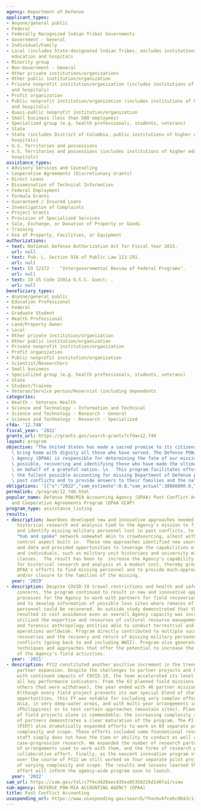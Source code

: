 ```yaml
---
agency: Department of Defense
applicant_types:
- Anyone/general public
- Federal
- Federally Recognized lndian Tribal Governments
- Government - General
- Individual/Family
- Local (includes State-designated lndian Tribes, excludes institutions of higher
  education and hospitals
- Minority group
- Non-Government - General
- Other private institutions/organizations
- Other public institution/organization
- Private nonprofit institution/organization (includes institutions of higher education
  and hospitals)
- Profit organization
- Public nonprofit institution/organization (includes institutions of higher education
  and hospitals)
- Quasi-public nonprofit institution/organization
- Small business (less than 500 employees)
- Specialized group (e.g. health professionals, students, veterans)
- State
- State (includes District of Columbia, public institutions of higher education and
  hospitals)
- U.S. Territories and possessions
- U.S. Territories and possessions (includes institutions of higher education and
  hospitals)
assistance_types:
- Advisory Services and Counseling
- Cooperative Agreements (Discretionary Grants)
- Direct Loans
- Dissemination of Technical Information
- Federal Employment
- Formula Grants
- Guaranteed / Insured Loans
- Investigation of Complaints
- Project Grants
- Provision of Specialized Services
- Sale, Exchange, or Donation of Property or Goods
- Training
- Use of Property, Facilities, or Equipment
authorizations:
- text: National Defense Authorization Act for Fiscal Year 2015.
  url: null
- text: Pub. L. Section 916 of Public Law 113-291.
  url: null
- text: EO 12372 -  "Intergovernmental Review of Federal Programs".
  url: null
- text: 10 US Code 1501a U.S.C. &sect; .
  url: null
beneficiary_types:
- Anyone/general public
- Education Professional
- Federal
- Graduate Student
- Health Professional
- Land/Property Owner
- Local
- Other private institution/organization
- Other public institution/organization
- Private nonprofit institution/organization
- Profit organization
- Public nonprofit institution/organization
- Scientist/Researchers
- Small business
- Specialized group (e.g. health professionals, students, veterans)
- State
- Student/Trainee
- Veteran/Service person/Reservist (including dependents
categories:
- Health - Veterans Health
- Science and Technology - Information and Technical
- Science and Technology - Research - General
- Science and Technology - Research - Specialized
cfda: '12.740'
fiscal_year: '2022'
grants_url: https://grants.gov/search-grants?cfda=12.740
layout: program
objective: "The United States has made a sacred promise to its citizens that it will\
  \ bring home with dignity all those who have served. The Defense POW/MIA Accounting\
  \ Agency (DPAA) is responsible for determining the fate of our missing and, where\
  \ possible, recovering and identifying those who have made the ultimate sacrifice\
  \ on behalf of a grateful nation. \n   This program facilitates efforts to provide\
  \ the fullest possible accounting for missing Department of Defense personnel from\
  \ past conflicts and to provide answers to their families and the nation."
obligations: '[{"x":"2022","sam_estimate":0.0,"sam_actual":10866000.0,"usa_spending_actual":9554179.2},{"x":"2023","sam_estimate":19200000.0,"sam_actual":0.0,"usa_spending_actual":19078524.79},{"x":"2024","sam_estimate":20848000.0,"sam_actual":0.0,"usa_spending_actual":25735725.06}]'
permalink: /program/12.740.html
popular_name: Defense POW/MIA Accounting Agency (DPAA) Past Conflict Accounting Grants
  and Cooperative Agreements Program (DPAA GCAP)
program_type: assistance_listing
results:
- description: Awardees developed new and innovative approaches needed to advance
    historical research and analysis tied to the Agency's mission to find, recover,
    and identify missing military personnel lost in past conflicts, to include a nationwide
    "hub and spoke" network somewhat akin to crowdsourcing, albeit with a quality
    control aspect built in.  These new approaches identified new sources of records
    and data and provided opportunities to leverage the capabilities of external prgainizations
    and individuals, such as military unit historians and university military history
    classes.  The result has been to  increase the Agency's capability and capacity
    for historical research and analysis at a modest cost, thereby greatly enhancing
    DPAA's efforts to find missing personnel and to provide much-appreciated information
    and/or closure to the families of the missing.
  year: '2019'
- description: Despite COVID-19 travel restrictions and health and safety related
    concerns, the program continued to result in new and innovative approaches and
    processes for the Agency to work with partners for field recoveries worldwide
    and to develop information of possible loss sites where remains of missing military
    personnel could be recovered. An outside study demonstrated that these efforts
    resulted in cost avoidance even as overall Agency capacity was increased. Program
    utilized the expertise and resources of cultural resource management, archeology
    and forensic anthropology entities able to conduct terrestrial and underwater
    operations worldwide. Program directly contributed to multiple successful field
    recoveries and the recovery and return of missing military personnel lost in past
    conflicts (going back to and including WWII). Program also generated new field
    techniques and approaches that offer the potential to increase the overall efficiency
    of the Agency's field activities.
  year: '2021'
- description: FY22 constituted another positive increment in the trend line of DPAA’s
    partner expansion. Despite the challenges to partner projects and PI team functionality
    with continued impacts of COVID-19, the team accelerated its level of effort in
    all key performance indicators. From the 63 planned field missions (plus a few
    others that were withdrawn), the year ended with 46 partner missions launched.
    Although every field project presents its own special blend of challenges and
    opportunities, this FY was notable for including very complex efforts in Southeast
    Asia, in very deep-water areas, and with multi-year arrangements in specific countries
    (Philippines) or to test certain approaches (mountain sites). Planning this number
    of field projects alone is commendable; the increasing complexity and productivity
    of partners demonstrates a clear maturation of the program. The PI Research Team
    (PIRT) also dramatically expanded efforts to work on 69 separate projects of varying
    complexity and scope. These efforts included some foundational research that DPAA
    staff simply does not have the time or ability to conduct as well as some focused,
    case-progression research. We expanded the number of research partners, the types
    of arrangements used to work with them, and the forms of research pursued through
    collaborative effort. Finally, as the nascent innovation program steps into being,
    over the course of FY22 we still worked on four separate pilot projects again
    of varying complexity and scope. The results and lessons learned through that
    effort will inform the agency-wide program soon to launch.
  year: '2022'
sam_url: https://sam.gov/fal/c7f4cd428aec435ea95350226d148fa1/view
sub-agency: DEFENSE POW-MIA ACCOUNTING AGENCY (DPAA)
title: Past Conflict Accounting
usaspending_url: https://www.usaspending.gov/search/?hash=6fce6c8643c11858130505cff72d12bc
---
```

